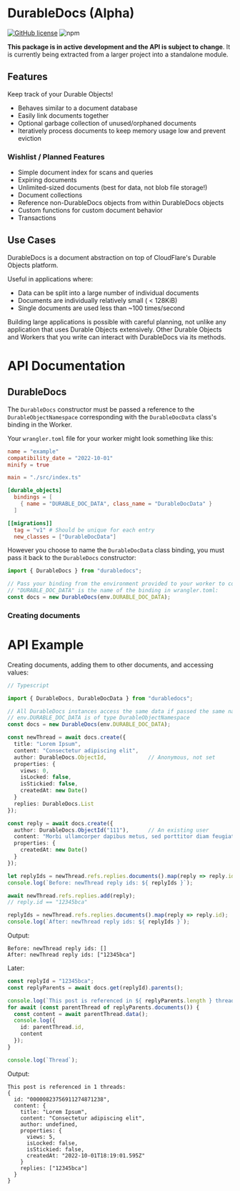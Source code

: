 
# DurableDocs (Alpha)

[![GitHub license](https://img.shields.io/github/license/TaylorSwanson/DurableDocs?style=flat-square)](https://github.com/TaylorSwanson/DurableDocs/blob/main/LICENSE)
![npm](https://img.shields.io/npm/v/durabledocs?style=flat-square)

**This package is in active development and the API is subject to change**.
It is currently being extracted from a larger project into a standalone
module.


## Features

Keep track of your Durable Objects!

- Behaves similar to a document database
- Easily link documents together
- Optional garbage collection of unused/orphaned documents
- Iteratively process documents to keep memory usage low and prevent eviction


### Wishlist / Planned Features

- Simple document index for scans and queries
- Expiring documents
- Unlimited-sized documents (best for data, not blob file storage!)
- Document collections
- Reference non-DurableDocs objects from within DurableDocs objects
- Custom functions for custom document behavior
- Transactions


## Use Cases

DurableDocs is a document abstraction on top of CloudFlare's Durable Objects
platform.

Useful in applications where:
- Data can be split into a large number of individual documents
- Documents are individually relatively small ( < 128KiB)
- Single documents are used less than ~100 times/second

Building large applications is possible with careful planning, not unlike any
application that uses Durable Objects extensively.  Other Durable Objects and
Workers that you write can interact with DurableDocs via its methods.


# API Documentation

## DurableDocs
The `DurableDocs` constructor must be passed a reference to the
`DurableObjectNamespace` corresponding with the `DurableDocData` class's binding
in the Worker.

Your `wrangler.toml` file for your worker might look something like this:

```toml
name = "example"
compatibility_date = "2022-10-01"
minify = true

main = "./src/index.ts"

[durable_objects]
  bindings = [
    { name = "DURABLE_DOC_DATA", class_name = "DurableDocData" }
  ]

[[migrations]]
  tag = "v1" # Should be unique for each entry
  new_classes = ["DurableDocData"]
```

However you choose to name the `DurableDocData` class binding, you must pass it
back to the `DurableDocs` constructor:
```ts
import { DurableDocs } from "durabledocs";

// Pass your binding from the environment provided to your worker to contructor.
// "DURABLE_DOC_DATA" is the name of the binding in wrangler.toml:
const docs = new DurableDocs(env.DURABLE_DOC_DATA);
```


### Creating documents


# API Example

Creating documents, adding them to other documents, and accessing values:
```ts
// Typescript

import { DurableDocs, DurableDocData } from "durabledocs";

// All DurableDocs instances access the same data if passed the same namespace
// env.DURABLE_DOC_DATA is of type DurableObjectNamespace
const docs = new DurableDocs(env.DURABLE_DOC_DATA);

const newThread = await docs.create({
  title: "Lorem Ipsum",
  content: "Consectetur adipiscing elit",
  author: DurableDocs.ObjectId,             // Anonymous, not set
  properties: {
    views: 0,
    isLocked: false,
    isStickied: false,
    createdAt: new Date()
  }
  replies: DurableDocs.List
});

const reply = await docs.create({
  author: DurableDocs.ObjectId("111"),      // An existing user
  content: "Morbi ullamcorper dapibus metus, sed porttitor diam feugiat nec.",
  properties: {
    createdAt: new Date()
  }
});

let replyIds = newThread.refs.replies.documents().map(reply => reply.id);
console.log(`Before: newThread reply ids: ${ replyIds }`);

await newThread.refs.replies.add(reply);
// reply.id == "12345bca"

replyIds = newThread.refs.replies.documents().map(reply => reply.id);
console.log(`After: newThread reply ids: ${ replyIds }`);
```

Output:
```
Before: newThread reply ids: []
After: newThread reply ids: ["12345bca"]
```

Later:
```ts
const replyId = "12345bca";
const replyParents = await docs.get(replyId).parents();

console.log(`This post is referenced in ${ replyParents.length } threads:`);
for await (const parentThread of replyParents.documents()) {
  const content = await parentThread.data();
  console.log({
    id: parentThread.id,
    content
  });
}

console.log(`Thread`);
```

Output:
```
This post is referenced in 1 threads:
{
  id: "00000823756911274871238",
  content: {
    title: "Lorem Ipsum",
    content: "Consectetur adipiscing elit",
    author: undefined,
    properties: {
      views: 5,
      isLocked: false,
      isStickied: false,
      createdAt: "2022-10-01T18:19:01.595Z"
    }
    replies: ["12345bca"]
  }
}
```

